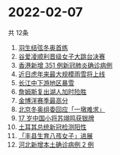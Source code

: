 # 2022-02-07
  共 12条

  <!-- BEGIN -->
  <!-- 最后更新时间:Mon Feb 07 2022 22:11:00 GMT+0000 (Coordinated Universal Time) -->
  1. [羽生结弦冬奥首练](https://www.zhihu.com/search?q=羽生结弦)
1. [谷爱凌顺利晋级女子大跳台决赛](https://www.zhihu.com/search?q=谷爱凌)
1. [香港新增 351 例新冠肺炎确诊病例](https://www.zhihu.com/search?q=香港疫情)
1. [近日虎年来最大规模雨雪将上线](https://www.zhihu.com/search?q=虎年最大规模雨雪将上线)
1. [长江中下游地区暴雪](https://www.zhihu.com/search?q=长江中下游地区暴雪)
1. [詹姆斯复出湖人加时险胜](https://www.zhihu.com/search?q=湖人)
1. [金博洋赛季最高分](https://www.zhihu.com/search?q=金博洋赛季最高分)
1. [北京冬奥组委回应「一墩难求」](https://www.zhihu.com/search?q=冰墩墩)
1. [17 岁中国小将苏翊鸣获银牌](https://www.zhihu.com/search?q=苏翊鸣)
1. [土耳其总统新冠检测阳性](https://www.zhihu.com/search?q=土耳其总统)
1. [「丰县生育八孩女子」进展](https://www.zhihu.com/search?q=丰县)
1. [河北新增本土确诊病例 2 例](https://www.zhihu.com/search?q=河北疫情)
  <!-- END -->
  